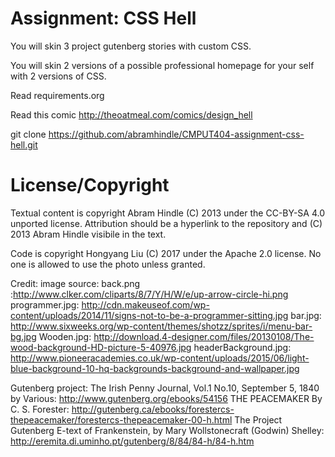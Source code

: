 Assignment: CSS Hell
====================

You will skin 3 project gutenberg stories with custom CSS.

You will skin 2 versions of a possible professional homepage for your
self with 2 versions of CSS.

Read requirements.org

Read this comic http://theoatmeal.com/comics/design_hell

git clone https://github.com/abramhindle/CMPUT404-assignment-css-hell.git

License/Copyright
=================

Textual content is copyright Abram Hindle (C) 2013 under the CC-BY-SA
4.0 unported license. Attribution should be a hyperlink to the
repository and (C) 2013 Abram Hindle visibile in the text.

Code is copyright Hongyang Liu (C) 2017 under the Apache 2.0 license. 
No one is allowed to use the photo unless granted.

Credit:
image source:
  back.png :http://www.clker.com/cliparts/8/7/Y/H/W/e/up-arrow-circle-hi.png
  programmer.jpg: http://cdn.makeuseof.com/wp-content/uploads/2014/11/signs-not-to-be-a-programmer-sitting.jpg
  bar.jpg: http://www.sixweeks.org/wp-content/themes/shotzz/sprites/i/menu-bar-bg.jpg
  Wooden.jpg: http://download.4-designer.com/files/20130108/The-wood-background-HD-picture-5-40976.jpg
  headerBackground.jpg: http://www.pioneeracademies.co.uk/wp-content/uploads/2015/06/light-blue-background-10-hq-backgrounds-background-and-wallpaper.jpg
  
  Gutenberg project:
    The Irish Penny Journal, Vol.1 No.10, September 5, 1840 by Various: http://www.gutenberg.org/ebooks/54156
    THE PEACEMAKER By C. S. Forester: http://gutenberg.ca/ebooks/forestercs-thepeacemaker/forestercs-thepeacemaker-00-h.html
    The Project Gutenberg E-text of Frankenstein, by Mary Wollstonecraft (Godwin) Shelley: http://eremita.di.uminho.pt/gutenberg/8/84/84-h/84-h.htm
    
